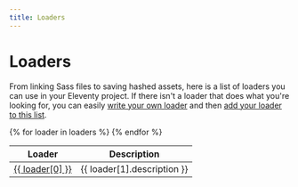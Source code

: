 ```yaml
---
title: Loaders
---
```


# Loaders

From linking Sass files to saving hashed assets, here is a list of loaders you can use in your Eleventy project. If there isn't a loader that does what you're looking for, you can easily [write your own loader](/api/) and then [add your loader to this list](https://github.com/gregives/eleventy-load-website/tree/master/src/_data/loaders).

<table>
    <thead>
        <tr>
            <th>Loader</th>
            <th>Description</th>
        </tr>
    </thead>
    <tbody>
        {% for loader in loaders %}
        <tr>
            <td>
                <a href="{{ loader[1].link }}">{{ loader[0] }}</a>
            </td>
            <td>
                {{ loader[1].description }}
            </td>
        </tr>
        {% endfor %}
    </tbody>
</table>
